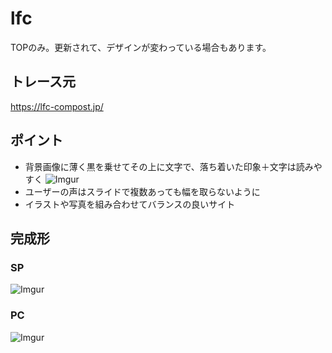 # lfc
TOPのみ。更新されて、デザインが変わっている場合もあります。
## トレース元
https://lfc-compost.jp/
## ポイント
* 背景画像に薄く黒を乗せてその上に文字で、落ち着いた印象＋文字は読みやすく
![Imgur](https://i.imgur.com/K2wYMK2.png)
* ユーザーの声はスライドで複数あっても幅を取らないように
* イラストや写真を組み合わせてバランスの良いサイト
## 完成形
### SP
![Imgur](https://i.imgur.com/0gU0aeq.png)
### PC
![Imgur](https://i.imgur.com/mdR8VSu.png)
